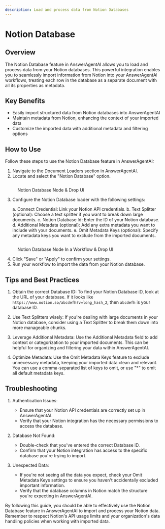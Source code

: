 ```yaml
---
description: Load and process data from Notion Databases
---
```


# Notion Database

## Overview

The Notion Database feature in AnswerAgentAI allows you to load and process data from your Notion databases. This powerful integration enables you to seamlessly import information from Notion into your AnswerAgentAI workflows, treating each row in the database as a separate document with all its properties as metadata.

## Key Benefits

-   Easily import structured data from Notion databases into AnswerAgentAI
-   Maintain metadata from Notion, enhancing the context of your imported data
-   Customize the imported data with additional metadata and filtering options

## How to Use

Follow these steps to use the Notion Database feature in AnswerAgentAI:

1. Navigate to the Document Loaders section in AnswerAgentAI.
2. Locate and select the "Notion Database" option.

<!-- TODO: Screenshot of the Document Loaders section with Notion Database highlighted -->
<figure><img src="/.gitbook/assets/screenshots/notiondatabase.png" alt="" /><figcaption><p> Notion Database Node &#x26; Drop UI</p></figcaption></figure>

3. Configure the Notion Database loader with the following settings:

    a. Connect Credential: Link your Notion API credentials.
    b. Text Splitter (optional): Choose a text splitter if you want to break down large documents.
    c. Notion Database Id: Enter the ID of your Notion database.
    d. Additional Metadata (optional): Add any extra metadata you want to include with your documents.
    e. Omit Metadata Keys (optional): Specify any metadata keys you want to exclude from the imported documents.

<!-- TODO: Screenshot of the Notion Database configuration panel -->
<figure><img src="/.gitbook/assets/screenshots/notiondatabaseinaworkflow.png" alt="" /><figcaption><p> Notion Database Node In a Workflow &#x26; Drop UI</p></figcaption></figure>

4. Click "Save" or "Apply" to confirm your settings.
5. Run your workflow to import the data from your Notion database.

## Tips and Best Practices

1. Obtain the correct Database ID: To find your Notion Database ID, look at the URL of your database. If it looks like `https://www.notion.so/abcdefh?v=long_hash_2`, then `abcdefh` is your database ID.

2. Use Text Splitters wisely: If you're dealing with large documents in your Notion database, consider using a Text Splitter to break them down into more manageable chunks.

3. Leverage Additional Metadata: Use the Additional Metadata field to add context or categorization to your imported documents. This can be helpful for organizing and filtering your data within AnswerAgentAI.

4. Optimize Metadata: Use the Omit Metadata Keys feature to exclude unnecessary metadata, keeping your imported data clean and relevant. You can use a comma-separated list of keys to omit, or use "\*" to omit all default metadata keys.

## Troubleshooting

1. Authentication Issues:

    - Ensure that your Notion API credentials are correctly set up in AnswerAgentAI.
    - Verify that your Notion integration has the necessary permissions to access the database.

2. Database Not Found:

    - Double-check that you've entered the correct Database ID.
    - Confirm that your Notion integration has access to the specific database you're trying to import.

3. Unexpected Data:
    - If you're not seeing all the data you expect, check your Omit Metadata Keys settings to ensure you haven't accidentally excluded important information.
    - Verify that the database columns in Notion match the structure you're expecting in AnswerAgentAI.

By following this guide, you should be able to effectively use the Notion Database feature in AnswerAgentAI to import and process your Notion data. Remember to respect Notion's API usage limits and your organization's data handling policies when working with imported data.
